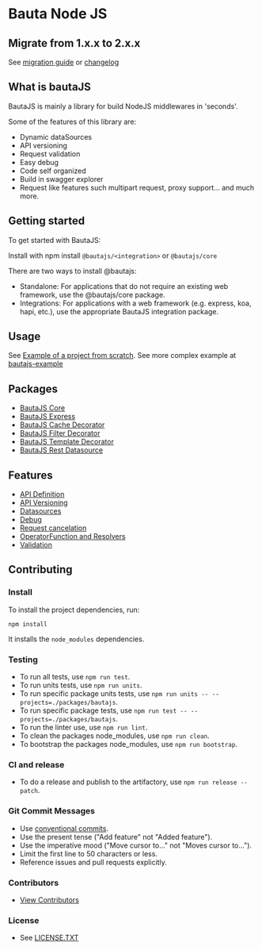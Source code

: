 # Bauta Node JS

## Migrate from 1.x.x to 2.x.x

See [migration guide](./docs/migration-guide.md) or [changelog](./CHANGELOG.md)

## What is bautaJS

BautaJS is mainly a library for build NodeJS middlewares in 'seconds'.

Some of the features of this library are:

- Dynamic dataSources
- API versioning
- Request validation
- Easy debug
- Code self organized
- Build in swagger explorer
- Request like features such multipart request, proxy support... and much more.

## Getting started

To get started with BautaJS:

Install with npm install `@bautajs/<integration>` or `@bautajs/core`

There are two ways to install @bautajs:

  - Standalone: For applications that do not require an existing web framework, use the @bautajs/core package.
  - Integrations: For applications with a web framework (e.g. express, koa, hapi, etc.), use the appropriate BautaJS integration package.

## Usage

See [Example of a project from scratch](./docs/hello-world.md).
See more complex example at [bautajs-example](./packages/bautajs-example)

## Packages

- [BautaJS Core](./packages/bautajs-core)
- [BautaJS Express](./packages/bautajs-express)
- [BautaJS Cache Decorator](./packages/bautajs-decorator-cache)
- [BautaJS Filter Decorator](./packages/bautajs-decorator-filter)
- [BautaJS Template Decorator](./packages/bautajs-decorator-template)
- [BautaJS Rest Datasource](./packages/bautajs-datasource-rest)

## Features

- [API Definition](./docs/api-definition.md)
- [API Versioning](./docs/api-versioning.md)
- [Datasources](./docs/datasources.md)
- [Debug](./docs/debug.md)
- [Request cancelation](./docs/request-cancelation.md)
- [OperatorFunction and Resolvers](./docs/operator-and-resolver.md)
- [Validation](./docs/validation.md)

## Contributing

### Install

To install the project dependencies, run:

```console
npm install
```

It installs the `node_modules` dependencies.

### Testing

- To run all tests, use `npm run test`.
- To run units tests, use `npm run units`.
- To run specific package units tests, use `npm run units -- --projects=./packages/bautajs`.
- To run specific package tests, use `npm run test -- --projects=./packages/bautajs`.
- To run the linter use, use `npm run lint`.
- To clean the packages node_modules, use `npm run clean`.
- To bootstrap the packages node_modules, use `npm run bootstrap`.

### CI and release

- To do a release and publish to the artifactory, use `npm run release -- patch`.

### Git Commit Messages

- Use [conventional commits](https://www.conventionalcommits.org).
- Use the present tense ("Add feature" not "Added feature").
- Use the imperative mood ("Move cursor to..." not "Moves cursor to...").
- Limit the first line to 50 characters or less.
- Reference issues and pull requests explicitly.

### Contributors

- [View Contributors](https://github.axa.com/Digital/bauta-nodejs/graphs/contributors)

### License

- See [LICENSE.TXT](./LICENSE.TXT)
